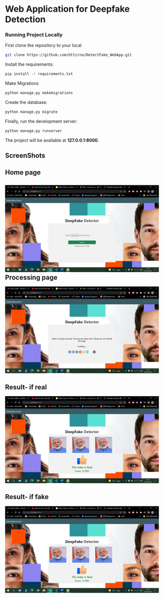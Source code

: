 # Web Application for Deepfake Detection

### Running Project Locally 
First clone the repository to your local
```bash
git clone https://github.com/Uttirna/DetectFake_WebApp.git
```
Install the requirements:

```bash
pip install -r requirements.txt
```

Make Migrations

```bash
python manage.py makemigrations
```

Create the database:

```bash
python manage.py migrate
```
Finally, run the development server:

```bash
python manage.py runserver
```
The project will be available at **127.0.0.1:8000**.

## ScreenShots 
Home page
---
![](Screenshots/intermediate.png)
Processing page
---
![](Screenshots/homepage.png)

Result- if real 
---
![](Screenshots/Result_Real.png)

Result- if fake
---
![](Screenshots/Result_Real.png)

